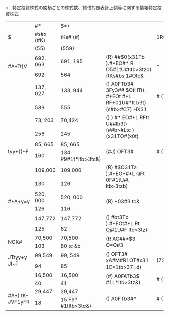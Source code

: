 c．特定投資株式の銘柄ごとの株式数、貸借対照表計上額等に関する情報特定投資株式

<table><tr><td rowspan="3">$</td><td>#*</td><td>$*+</td><td rowspan="3"></td><td rowspan="3">1R0#</td></tr><tr><td>#s#x (#K)</td><td>tKs# (#)</td></tr><tr><td>(55)</td><td>(559)</td></tr><tr><td rowspan="2">#A+Tt)V</td><td>692, 063</td><td>691, 195</td><td rowspan="2">(R) ##$0(x31Tb ).#*EO#* R O5#1tU#tltb&gt;3tzb) (tKs#bs 1#Otc&amp;</td><td rowspan="2">*</td></tr><tr><td>692</td><td>564</td></tr><tr><td rowspan="2"></td><td>137, 027</td><td>133, 944</td><td rowspan="2">() A0FTb3# 3Fy3## $OtHTt). #*EOt #*L RF+01U#*lt b3t) (s#b&gt;#C7) HX31</td><td rowspan="2"># (72)</td></tr><tr><td>589</td><td>555</td></tr><tr><td rowspan="2"></td><td>73, 203</td><td>70,424</td><td rowspan="2">() ) #* EO#*L RFtt U##lb3t) (##b&gt;#Ltc ) (x31TO#(x0t)</td><td rowspan="2"></td></tr><tr><td>256</td><td>245</td></tr><tr><td rowspan="2">tyy+((-F</td><td>85, 665</td><td>85, 665</td><td rowspan="2">(#J) OFT3#</td><td rowspan="2"># (72)</td></tr><tr><td>160</td><td>134 P9#1t*ltb&gt;3tc&amp;)</td></tr><tr><td rowspan="2"></td><td>109,000</td><td>109,000</td><td rowspan="2">(R) #$O31Ta ).#*EO*#*L QFt 0F#1tU#t ltb&gt;3tzb)</td><td rowspan="2"></td></tr><tr><td>130</td><td>126</td></tr><tr><td rowspan="2">#*A+y=y </td><td>520, 000</td><td>520, 000</td><td rowspan="2">(R) *03#3 tc&amp;</td><td rowspan="2"></td></tr><tr><td>126</td><td>116</td></tr><tr><td rowspan="2"></td><td>147,772</td><td>147,772</td><td rowspan="2">() #bt3Tb ).#*EOt#*L Rt Oj#1U#F ltb&gt;3tz)</td><td rowspan="2"></td></tr><tr><td>125</td><td>82</td></tr><tr><td rowspan="2">NOK#</td><td>70,500</td><td>70,500</td><td rowspan="2">(R AC##*$3 O*O#3</td><td rowspan="2"></td></tr><tr><td>103</td><td>80 tc &amp;b</td></tr><tr><td rowspan="2">JTtyy+y Jl-F</td><td>99,549</td><td>99, 549</td><td rowspan="2">() OFT3# xA#M#R1OT#x31 1E*1tb&gt;37=d)</td><td rowspan="2">(72.3)</td></tr><tr><td>94</td><td>85</td></tr><tr><td rowspan="2"></td><td>16,500</td><td>16,500</td><td rowspan="2">(#) A0FATb3$ #1L*ltb&gt;3tz&amp;)</td><td rowspan="2"># (2)</td></tr><tr><td>40</td><td>41</td></tr><tr><td rowspan="2">#A+) tK- JVF1yFR</td><td>29,447</td><td>29,447</td><td rowspan="2">() A0FTb3#*</td><td rowspan="2"># (72)</td></tr><tr><td>18</td><td>15 F9?#1tltb&gt;3tc&amp;)</td></tr></table>